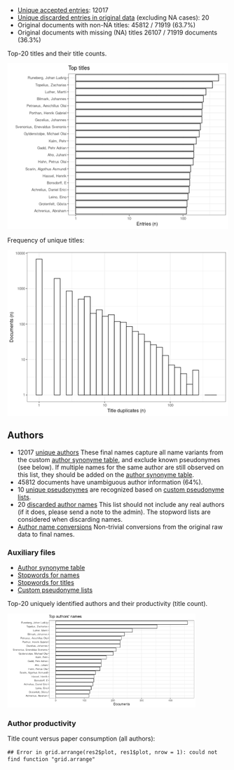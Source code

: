 -   [Unique accepted entries](output.tables/author_name_accepted.csv):
    12017
-   [Unique discarded entries in original
    data](output.tables/author_name_discarded.csv) (excluding NA cases):
    20
-   Original documents with non-NA titles: 45812 / 71919 (63.7%)
-   Original documents with missing (NA) titles 26107 / 71919 documents
    (36.3%)

Top-20 titles and their title counts.

![plot of chunk summarytitle](figure/rmd_author_name_summarytitle-1.png)

Frequency of unique titles:

![plot of chunk uniquetitles](figure/rmd_author_name_uniquetitles-1.png)

Authors
-------

-   12017 [unique authors](output.tables/author_accepted.csv) These
    final names capture all name variants from the custom [author
    synonyme
    table](https://github.com/COMHIS/fennica/blob/master/inst/extdata/ambiguous-authors.csv),
    and exclude known pseudonymes (see below). If multiple names for the
    same author are still observed on this list, they should be added on
    the [author synonyme
    table](https://github.com/COMHIS/fennica/blob/master/inst/extdata/ambiguous-authors.csv).
-   45812 documents have unambiguous author information (64%).
-   10 [unique pseudonymes](output.tables/pseudonyme_accepted.csv) are
    recognized based on [custom pseudonyme
    lists](https://github.com/COMHIS/fennica/blob/master/inst/extdata/names/pseudonymes/custom_pseudonymes.csv).
-   20 [discarded author names](output.tables/author_discarded.csv) This
    list should not include any real authors (if it does, please send a
    note to the admin). The stopword lists are considered when
    discarding names.
-   [Author name
    conversions](output.tables/author_conversion_nontrivial.csv)
    Non-trivial conversions from the original raw data to final names.

### Auxiliary files

-   [Author synonyme
    table](https://github.com/COMHIS/fennica/blob/master/inst/extdata/ambiguous-authors.csv)
-   [Stopwords for
    names](https://github.com/COMHIS/fennica/blob/master/inst/extdata/stopwords_for_names.csv)
-   [Stopwords for
    titles](https://github.com/COMHIS/fennica/blob/master/inst/extdata/stopwords_titles.csv)
-   [Custom pseudonyme
    lists](https://github.com/COMHIS/fennica/blob/master/inst/extdata/names/pseudonymes/custom_pseudonymes.csv)

Top-20 uniquely identified authors and their productivity (title count).

<img src="figure/rmd_author_name_summaryauthorsnames-1.png" title="plot of chunk summaryauthorsnames" alt="plot of chunk summaryauthorsnames" width="430px" />

### Author productivity

Title count versus paper consumption (all authors):

    ## Error in grid.arrange(res2$plot, res1$plot, nrow = 1): could not find function "grid.arrange"
